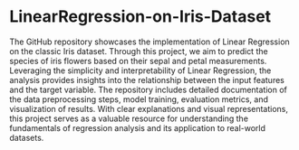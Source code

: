 # LinearRegression-on-Iris-Dataset
The GitHub repository showcases the implementation of Linear Regression on the classic Iris dataset. Through this project, we aim to predict the species of iris flowers based on their sepal and petal measurements. Leveraging the simplicity and interpretability of Linear Regression, the analysis provides insights into the relationship between the input features and the target variable. The repository includes detailed documentation of the data preprocessing steps, model training, evaluation metrics, and visualization of results. With clear explanations and visual representations, this project serves as a valuable resource for understanding the fundamentals of regression analysis and its application to real-world datasets.




